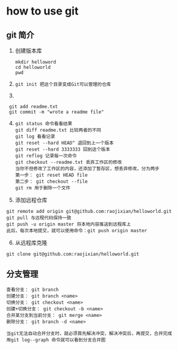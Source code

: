 # how to use git

## git 简介

1. 创建版本库

   ```
   mkdir helloword
   cd helloworld
   pwd
   ```

2. ```
   git init 把这个目录变成Git可以管理的仓库
   ```

3. ​

```
 git add readme.txt
 git commit -m "wrote a readme file"
```

4. ```
   git status 命令看看结果
   git diff readme.txt 比较两者的不同
   git log 看看记录
   git reset --hard HEAD^ 退回到上一个版本
   git reset --hard 3333333 回到这个版本
   git reflog 记录每一次命令
   git checkout --readme.txt 丢弃工作区的修改
   当你不但修改了工作区的内容，还添加了暂存区，想丢弃修改，分为两步
   第一步： git reset HEAD file
   第二步： git checkout --file
   git rm 用于删除一个文件

   ```

5. 添加远程仓库

```
git remote add origin git@github.com:raojixian/helloworld.git
git pull 与远程代码保持一致
git push -u origin master 将本地内容推送到远程库上
此后，每次本地提交，就可以使用命令：git push origin master

```

6. 从远程库克隆

```
git clone git@github.com:raojixian/helloworld.git
```

## 分支管理

```
查看分支： git branch
创建分支： git branch <name>
切换分支： git checkout <name>
创建+切换分支： git checkout -b <name>
合并某分支到当前分支： git merge <name>
删除分支： git branch -d <name>
```

```
当git无法自动合并分支时，就必须首先解决冲突，解决冲突后，再提交，合并完成
用git log--graph 命令就可以看到分支合并图
```

